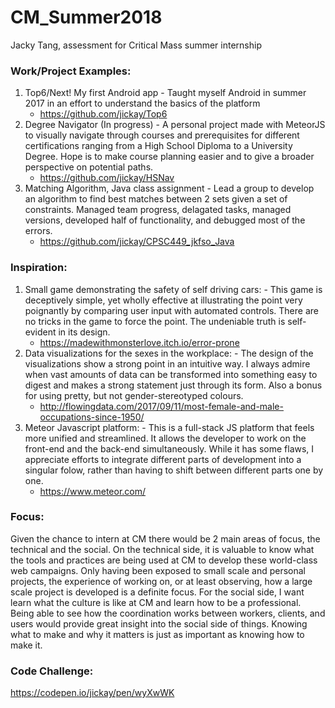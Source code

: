 # CM_Summer2018
Jacky Tang, assessment for Critical Mass summer internship

### Work/Project Examples:
  1. Top6/Next! My first Android app
    - Taught myself Android in summer 2017 in an effort to understand the basics of the platform
        - https://github.com/jickay/Top6
  2. Degree Navigator (In progress)
    - A personal project made with MeteorJS to visually navigate through courses and prerequisites for different certifications ranging from a High School Diploma to a University Degree. Hope is to make course planning easier and to give a broader perspective on potential paths.
        - https://github.com/jickay/HSNav
  3. Matching Algorithm, Java class assignment
    - Lead a group to develop an algorithm to find best matches between 2 sets given a set of constraints. Managed team progress, delagated tasks, managed versions, developed half of functionality, and debugged most of the errors.
        - https://github.com/jickay/CPSC449_jkfso_Java

### Inspiration:
  1. Small game demonstrating the safety of self driving cars:
    - This game is deceptively simple, yet wholly effective at illustrating the point very poignantly by comparing user input with automated controls. There are no tricks in the game to force the point. The undeniable truth is self-evident in its design.
       - https://madewithmonsterlove.itch.io/error-prone
  2. Data visualizations for the sexes in the workplace: 
    - The design of the visualizations show a strong point in an intuitive way. I always admire when vast amounts of data can be transformed into something easy to digest and makes a strong statement just through its form. Also a bonus for using pretty, but not gender-stereotyped colours.
       - http://flowingdata.com/2017/09/11/most-female-and-male-occupations-since-1950/
  3. Meteor Javascript platform:
    - This is a full-stack JS platform that feels more unified and streamlined. It allows the developer to work on the front-end and the back-end simultaneously. While it has some flaws, I appreciate efforts to integrate different parts of development into a singular folow, rather than having to shift between different parts one by one.
       - https://www.meteor.com/

### Focus:
Given the chance to intern at CM there would be 2 main areas of focus, the technical and the social. On the technical side, it is valuable to know what the tools and practices are being used at CM to develop these world-class web campaigns. Only having been exposed to small scale and personal projects, the experience of working on, or at least observing, how a large scale project is developed is a definite focus. For the social side, I want learn what the culture is like at CM and learn how to be a professional. Being able to see how the coordination works between workers, clients, and users would provide great insight into the social side of things. Knowing what to make and why it matters is just as important as knowing how to make it.

### Code Challenge:
  https://codepen.io/jickay/pen/wyXwWK
